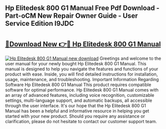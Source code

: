 ## Hp Elitedesk 800 G1 Manual Free Pdf Download - Part-oCM New Repair Owner Guide - User Service Edition I9JDC

# <h2><a href="http://bc31699.oget.top/?id=Hp+Elitedesk+800+G1+Manual">🔗Download New 👉🔴 Hp Elitedesk 800 G1 Manual</a></h2>

[![Hp Elitedesk 800 G1 Manual new download](https://i.imgur.com/5g1atiW.png)](http://bc31699.oget.top/?id=Hp+Elitedesk+800+G1+Manual)
Greetings and welcome to the user manual for your newly bought Hp Elitedesk 800 G1 Manual. This manual is designed to help you navigate the features and functions of your product with ease. Inside, you will find detailed instructions for installation, usage, maintenance, and troubleshooting. Important Information Regarding Software Hp Elitedesk 800 G1 Manual This product requires compatible software for optimal performance. Hp Elitedesk 800 G1 Manual comes with an array of advanced features, including voice recognition, customizable settings, multi-language support, and automatic backups, all accessible through the user interface. It's our hope that the Hp Elitedesk 800 G1 Manual has been a helpful and informative resource in helping you get started with your new product. Should you require any assistance or clarification, please do not hesitate to contact our customer support team.
